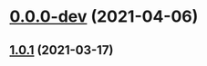 # [0.0.0-dev](https://github.com/AlexRogalskiy/stylegrams/compare/v1.0.1...v0.0.0-dev) (2021-04-06)



## [1.0.1](https://github.com/AlexRogalskiy/stylegrams/compare/1.0.1...v1.0.1) (2021-03-17)



